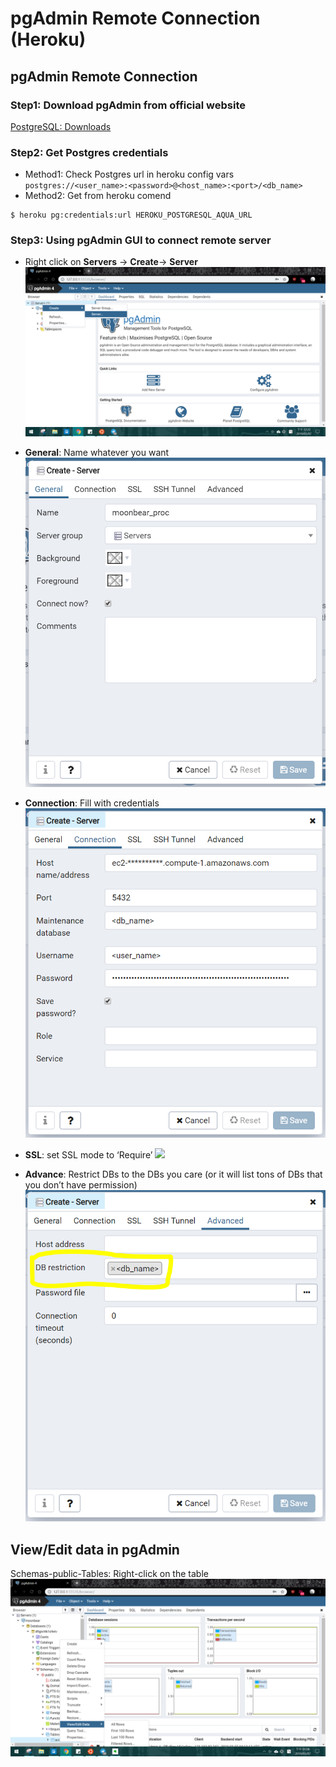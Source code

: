 # pgAdmin Remote Connection (Heroku) 
## pgAdmin Remote Connection
### Step1: Download pgAdmin from official website 
[PostgreSQL: Downloads](https://www.postgresql.org/download/)
### Step2: Get Postgres credentials
* Method1: Check Postgres url in heroku config vars
`postgres://<user_name>:<password>@<host_name>:<port>/<db_name>`
* Method2: Get from heroku comend
```
$ heroku pg:credentials:url HEROKU_POSTGRESQL_AQUA_URL
```

### Step3: Using pgAdmin GUI to connect remote server
* Right click on **Servers** → **Create**→ **Server**
![](images/pgAdmin-remote-connection-pgadmin4.png)

* **General**: Name whatever you want
![](images/pgAdmin-remote-connection-create-server.png)

* **Connection**: Fill with credentials
![](images/pgAdmin-remote-connection-ssl.png)

* **SSL**: set SSL mode to ‘Require’
![](https://i.imgur.com/YHoRlvx.png)


* **Advance**: Restrict DBs to the DBs you care (or it will list tons of DBs that you don’t have permission)
![](images/pgAdmin-remote-connection-db.png)


## View/Edit data in pgAdmin

Schemas-public-Tables: Right-click on the table
![](images/pgAdmin-remote-connection-edit-data.png)

